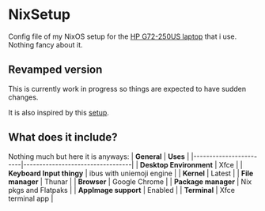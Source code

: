# NixSetup
Config file of my NixOS setup for the [HP G72-250US laptop](https://www.newegg.com/hp-17-3-intel-core-i3-350m-intel-hd-graphics-4gb-memory-320gb-hdd/p/N82E16834157289) that i use. Nothing fancy about it.

## Revamped version
This is currently work in progress so things are expected to have sudden changes.

It is also inspired by this [setup](https://github.com/wyattgill9/dotfiles).

## What does it include?
Nothing much but here it is anyways:
| **General**         | **Uses**                            |
|------------------------|----------------------------------|
| **Desktop Environment**     | Xfce                        |
| **Keyboard Input thingy**   | ibus with uniemoji engine   |
| **Kernel**                  | Latest                      | 
| **File manager**            | Thunar                      |
| **Browser**                 | Google Chrome               |
| **Package manager**         | Nix pkgs and Flatpaks       | 
| **AppImage support**        | Enabled                     |
| **Terminal**                | Xfce terminal app           |
